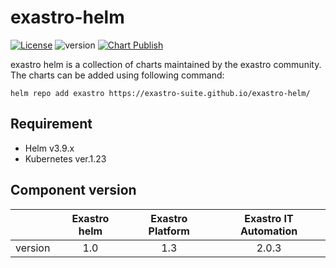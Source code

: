 # exastro-helm
[![License](https://img.shields.io/badge/License-Apache%202.0-blue.svg)](https://opensource.org/licenses/Apache-2.0)
![version](https://img.shields.io/badge/version-1.0.0-blue.svg)
[![Chart Publish](https://github.com/exastro-suite/exastro-helm/actions/workflows/publish.yml/badge.svg)](https://github.com/exastro-suite/exastro-helm/actions/workflows/publish.yml)


exastro helm is a collection of charts maintained by the exastro community.
The charts can be added using following command:

```
helm repo add exastro https://exastro-suite.github.io/exastro-helm/
```

## Requirement

- Helm v3.9.x
- Kubernetes ver.1.23

## Component version

|           |Exastro helm   |Exastro Platform|Exastro IT Automation|
| :-------: | :-------: | :-------: | :-------: |
|  version  |    1.0    |    1.3    |   2.0.3   |
